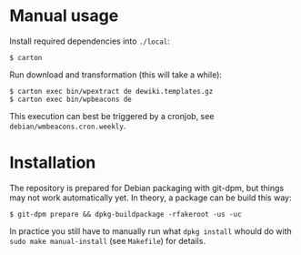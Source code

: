 # Manual usage

Install required dependencies into `./local`:

    $ carton

Run download and transformation (this will take a while):

    $ carton exec bin/wpextract de dewiki.templates.gz
    $ carton exec bin/wpbeacons de

This execution can best be triggered by a cronjob, see
`debian/wmbeacons.cron.weekly`.

# Installation

The repository is prepared for Debian packaging with git-dpm, but things may
not work automatically yet. In theory, a package can be build this way:

    $ git-dpm prepare && dpkg-buildpackage -rfakeroot -us -uc

In practice you still have to manually run what `dpkg install` whould do
with `sudo make manual-install` (see `Makefile`) for details.

